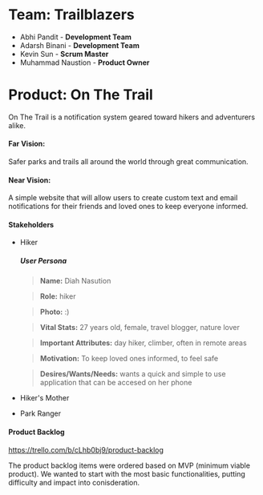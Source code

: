 # Team: Trailblazers
- Abhi Pandit - **Development Team**
- Adarsh Binani - **Development Team**
- Kevin Sun - **Scrum Master**
- Muhammad Naustion - **Product Owner**



# Product: On The Trail

On The Trail is a notification system geared toward hikers and adventurers alike. 

#### Far Vision:
Safer parks and trails all around the world through great communication.

#### Near Vision:
A simple website that will allow users to create custom text and email notifications for their friends and loved ones to keep everyone informed.

#### Stakeholders
- Hiker
  ##### User Persona

  > **Name:** Diah Nasution
  
  > **Role:** hiker
  
  > **Photo:** :)

  > **Vital Stats:** 27 years old, female, travel blogger, nature lover
  
  > **Important Attributes:** day hiker, climber, often in remote areas
  
  > **Motivation:** To keep loved ones informed, to feel safe
  
  > **Desires/Wants/Needs:** wants a quick and simple to use application that can be accesed on her phone
  
- Hiker's Mother
- Park Ranger

#### Product Backlog

https://trello.com/b/cLhb0bj9/product-backlog

The product backlog items were ordered based on MVP (minimum viable product). We wanted to start with the most basic functionalities, putting difficulty and impact into conisderation.


